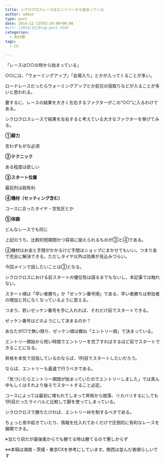 ```yaml
---
title: シクロクロスレースはエントリーから始まっている
author: admin
type: post
date: 2014-12-13T03:39:00+00:00
#url: /2014/12/blog-post.html
categories:
  - 未分類
tags:
  - CX

---
```

「レースは○○の時から始まっている」

○○には、「ウォーミングアップ」「会場入り」とかが入ってくることが多い。

ロードレースだったらウォーミングアップとか前日の宿取りなどが入ることが多いと思われる。

要するに、レースの結果を大きく左右するファクターがこの”○○”に入るわけである。

シクロクロスレースで結果を左右すると考えている大きなファクターを挙げてみる。

**①脚力**

言わずもがな必須

**②テクニック**

ある程度は欲しい

**③スタート位置**

最前列は超有利

**④機材（セッティング含む）**

コースに合ったタイヤ・空気圧とか

**⑤体調**

どんなレースでも同じ

上記のうち、比較的短期間かつ容易に揃えられるものが③と④である。

④機材はお金と手間がかかるけど手間はショップにまかせてもいい。つまり金で完全に解決できる。ただしタイヤ以外は効果が見込みづらい。

今回メインで話したいことは③となる。

シクロクロスにおける前スタートの優位性は語るまでもないし、本記事では触れない。

スタート順は「早い者勝ち」か「ゼッケン番号順」である、早い者勝ちは参加者の増加と共になくなっているように思える。

つまり、若いゼッケン番号を手に入れれば、それだけ前でスタートできる。

ゼッケン番号はどのようにして決まるのか？

あなたがC1で無い限り、ゼッケン順は概ね「エントリー順」で決まっている。

エントリー開始から短い時間でエントリーを完了すればするほど前でスタートできることになる。

昇格を本気で目指しているのならば、1列目でスタートしたいだろう。

ならば、エントリーも最速で行うべきである。

「気づいたらエントリー期間が始まっていたのでエントリーしました」では真ん中もしくはそれより後ろでスタートすること必定。

コースによっては最初に埋もれてしまって昇格から脱落、リカバリするにしても1列目だったライバルと比較して脚を使ってしまっている。

シクロクロスで勝ちたければ、エントリー峠を制するべきである。

ちょっと夜中起きていたり、情報を仕入れておくだけで圧倒的に有利なレースを展開できる。

※当たり前だが最後尾からでも勝てる時は勝てるので悪しからず

※※本稿は湘南・茨城・東京CXを参考にしています。関西は並んだ者順らしいです

